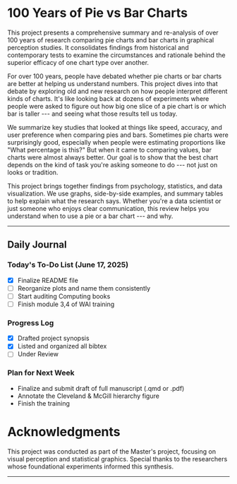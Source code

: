 # 100 Years of Pie vs Bar Charts

This project presents a comprehensive summary and re-analysis of over 100 years of research comparing pie charts and bar charts in graphical perception studies. It consolidates findings from historical and contemporary tests to examine the circumstances and rationale behind the superior efficacy of one chart type over another.

For over 100 years, people have debated whether pie charts or bar charts are better at helping us understand numbers. This project dives into that debate by exploring old and new research on how people interpret different kinds of charts. It's like looking back at dozens of experiments where people were asked to figure out how big one slice of a pie chart is or which bar is taller --- and seeing what those results tell us today.

We summarize key studies that looked at things like speed, accuracy, and user preference when comparing pies and bars. Sometimes pie charts were surprisingly good, especially when people were estimating proportions like "What percentage is this?" But when it came to comparing values, bar charts were almost always better. Our goal is to show that the best chart depends on the kind of task you're asking someone to do --- not just on looks or tradition.

This project brings together findings from psychology, statistics, and data visualization. We use graphs, side-by-side examples, and summary tables to help explain what the research says. Whether you're a data scientist or just someone who enjoys clear communication, this review helps you understand when to use a pie or a bar chart --- and why.

---

## Daily Journal

### Today's To-Do List (June 17, 2025)

-   [x] Finalize README file
-   [ ] Reorganize plots and name them consistently
-   [ ] Start auditing Computing books
-   [ ] Finish module 3,4 of WAI training

### Progress Log

-   [x] Drafted project synopsis
-   [x] Listed and organized all bibtex
-   [ ] Under Review

### Plan for Next Week

-   Finalize and submit draft of full manuscript (.qmd or .pdf)
-   Annotate the Cleveland & McGill hierarchy figure
-   Finish the training


# Acknowledgments

This project was conducted as part of the Master's project, focusing on visual perception and statistical graphics. Special thanks to the researchers whose foundational experiments informed this synthesis.

---

